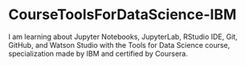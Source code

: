 # CourseToolsForDataScience-IBM
I am learning about Jupyter Notebooks, JupyterLab, RStudio IDE, Git, GitHub, and Watson Studio with the Tools for Data Science course, specialization made by IBM and certified by Coursera.
